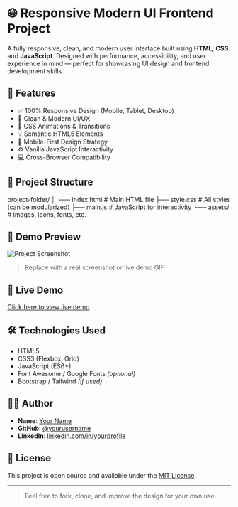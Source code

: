 # 🌐 Responsive Modern UI Frontend Project

A fully responsive, clean, and modern user interface built using **HTML**, **CSS**, and **JavaScript**. Designed with performance, accessibility, and user experience in mind — perfect for showcasing UI design and frontend development skills.

## 🚀 Features

- ✅ 100% Responsive Design (Mobile, Tablet, Desktop)
- 🎨 Clean & Modern UI/UX
- 🌈 CSS Animations & Transitions
- 💡 Semantic HTML5 Elements
- 📱 Mobile-First Design Strategy
- ⚙️ Vanilla JavaScript Interactivity
- 💻 Cross-Browser Compatibility

## 📂 Project Structure

project-folder/
│
├── index.html # Main HTML file
├── style.css # All styles (can be modularized)
├── main.js # JavaScript for interactivity
└── assets/ # Images, icons, fonts, etc.


## 📸 Demo Preview

![Project Screenshot](assets/screenshot.png)

> Replace with a real screenshot or live demo GIF

## 🔗 Live Demo

[Click here to view live demo](https://your-live-demo-link.com)

## 🛠️ Technologies Used

- HTML5
- CSS3 (Flexbox, Grid)
- JavaScript (ES6+)
- Font Awesome / Google Fonts *(optional)*
- Bootstrap / Tailwind *(if used)*

## 🧑‍💻 Author

- **Name**: [Your Name](https://yourportfolio.com)
- **GitHub**: [@yourusername](https://github.com/yourusername)
- **LinkedIn**: [linkedin.com/in/yourprofile](https://linkedin.com/in/yourprofile)

## 📄 License

This project is open source and available under the [MIT License](LICENSE).

---

> Feel free to fork, clone, and improve the design for your own use.


